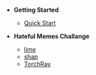 <!-- prettier-ignore -->
- **Getting Started**
  - [Quick Start](quickstart.md)

- **Hateful Memes Challange**
  - [lime](xx/xx.md)
  - [shap](xx/xx.md)
  - [TorchRay](xx/xx.md)

<!-- - [About](about.md) -->
<!-- - [FAQ](faq.md) -->
